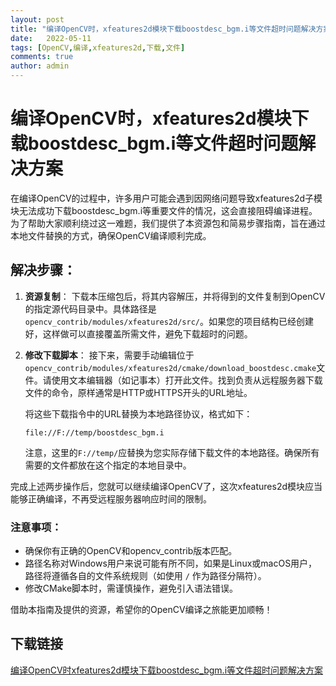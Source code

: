 ```yaml
---
layout: post
title: "编译OpenCV时，xfeatures2d模块下载boostdesc_bgm.i等文件超时问题解决方案"
date:   2022-05-11
tags: [OpenCV,编译,xfeatures2d,下载,文件]
comments: true
author: admin
---
```

# 编译OpenCV时，xfeatures2d模块下载boostdesc_bgm.i等文件超时问题解决方案

在编译OpenCV的过程中，许多用户可能会遇到因网络问题导致xfeatures2d子模块无法成功下载boostdesc_bgm.i等重要文件的情况，这会直接阻碍编译进程。为了帮助大家顺利绕过这一难题，我们提供了本资源包和简易步骤指南，旨在通过本地文件替换的方式，确保OpenCV编译顺利完成。

## 解决步骤：

1. **资源复制**：
   下载本压缩包后，将其内容解压，并将得到的文件复制到OpenCV的指定源代码目录中。具体路径是`opencv_contrib/modules/xfeatures2d/src/`。如果您的项目结构已经创建好，这样做可以直接覆盖所需文件，避免下载超时的问题。

2. **修改下载脚本**：
   接下来，需要手动编辑位于`opencv_contrib/modules/xfeatures2d/cmake/download_boostdesc.cmake`文件。请使用文本编辑器（如记事本）打开此文件。找到负责从远程服务器下载文件的命令，原样通常是HTTP或HTTPS开头的URL地址。
   
   将这些下载指令中的URL替换为本地路径协议，格式如下：
   ```
   file://F://temp/boostdesc_bgm.i
   ```
   注意，这里的`F://temp/`应替换为您实际存储下载文件的本地路径。确保所有需要的文件都放在这个指定的本地目录中。

完成上述两步操作后，您就可以继续编译OpenCV了，这次xfeatures2d模块应当能够正确编译，不再受远程服务器响应时间的限制。

### 注意事项：
- 确保你有正确的OpenCV和opencv_contrib版本匹配。
- 路径名称对Windows用户来说可能有所不同，如果是Linux或macOS用户，路径将遵循各自的文件系统规则（如使用 `/` 作为路径分隔符）。
- 修改CMake脚本时，需谨慎操作，避免引入语法错误。

借助本指南及提供的资源，希望你的OpenCV编译之旅能更加顺畅！

## 下载链接

[编译OpenCV时xfeatures2d模块下载boostdesc_bgm.i等文件超时问题解决方案](https://pan.quark.cn/s/08f5f8ad47ec)